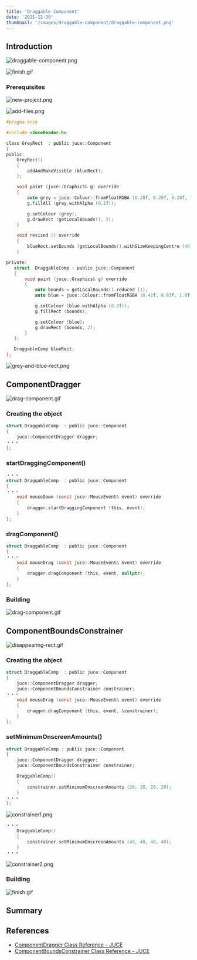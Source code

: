 ```yaml
---
title: 'Draggable Component'
date: '2021-12-30'
thumbnail: '/images/draggable-component/draggable-component.png'
---
```


## Introduction

![draggable-component.png](/images/draggable-component/draggable-component.png)

![finish.gif](/images/draggable-component/finish.gif)

### Prerequisites

![new-project.png](/images/draggable-component/new-project.png)

![add-files.png](/images/draggable-component/add-files.png)

```C++:GreyRect.h
#pragma once

#include <JuceHeader.h>

class GreyRect  : public juce::Component
{
public:
    GreyRect()
    {
        addAndMakeVisible (blueRect);
    };

    void paint (juce::Graphics& g) override
    {
        auto grey = juce::Colour::fromFloatRGBA (0.28f, 0.28f, 0.28f, 1.0f);
        g.fillAll (grey.withAlpha (0.1f));

        g.setColour (grey);
        g.drawRect (getLocalBounds(), 2);
    }

    void resized () override
    {
        blueRect.setBounds (getLocalBounds().withSizeKeepingCentre (40, 40));
    }

private:
   struct  DraggableComp : public juce::Component
   {
       void paint (juce::Graphics& g) override
       {
           auto bounds = getLocalBounds().reduced (1);
           auto blue = juce::Colour::fromFloatRGBA (0.42f, 0.83f, 1.0f,  1.0f);

           g.setColour (blue.withAlpha (0.2f));
           g.fillRect (bounds);

           g.setColour (blue);
           g.drawRect (bounds, 2);
       }
   };

   DraggableComp blueRect;
};
```

![grey-and-blue-rect.png](/images/draggable-component/grey-and-blue-rect.png)

## ComponentDragger

![drag-component.gif](/images/draggable-component/drag-component.gif)

### Creating the object

```C++:GreyRect.h
struct DraggableComp  : public juce::Component
{
    juce::ComponentDragger dragger;
・・・
};
```

### startDraggingComponent()

```C++:GreyRect.h
・・・
struct DraggableComp  : public juce::Component
{
・・・
	void mouseDown (const juce::MouseEvent& event) override
	{
		dragger.startDraggingComponent (this, event);
	}
};
```

### dragComponent()

```C++:GreyRect.h
struct DraggableComp  : public juce::Component
{
・・・
	void mouseDrag (const juce::MouseEvent& event) override
	{
		dragger.dragComponent (this, event, nullptr);
	}
};
```

### Building

![drag-component.gif](/images/draggable-component/drag-component.gif)

## ComponentBoundsConstrainer

![disappearing-rect.gif](/images/draggable-component/disappearing-rect.gif)

### Creating the object

```C++:GreyRect.h
struct DraggableComp  : public juce::Component
{
	juce::ComponentDragger dragger;
	juce::ComponentBoundsConstrainer constrainer;
・・・
	void mouseDrag (const juce::MouseEvent& event) override
	{
		dragger.dragComponent (this, event, &constrainer);
	}
};
```

### setMinimumOnscreenAmounts()

```C++:GreyRect.h
struct DraggableComp : public juce::Component
{
	juce::ComponentDragger dragger;
	juce::ComponentBoundsConstrainer constrainer;

    DraggableComp()
    {
    	constrainer.setMinimumOnscreenAmounts (20, 20, 20, 20);
    }
・・・
};
```

![constrainer1.png](/images/draggable-component/constrainer1.png)

```C++:GreyRect.h
・・・
    DraggableComp()
    {
    	constrainer.setMinimumOnscreenAmounts (40, 40, 40, 40);
    }
・・・
```

![constrainer2.png](/images/draggable-component/constrainer2.png)

### Building

![finish.gif](/images/draggable-component/finish.gif)

## Summary

## References

- [ComponentDragger Class Reference - JUCE](https://docs.juce.com/master/classComponentDragger.html)
- [ComponentBoundsConstrainer Class Reference - JUCE](https://docs.juce.com/master/classComponentBoundsConstrainer.html)
